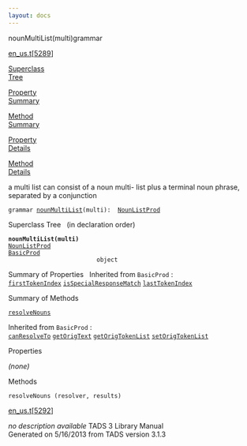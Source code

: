 ```yaml
---
layout: docs
---
```

<span class="title">nounMultiList(multi)</span><span class="type">grammar</span>

[en_us.t](../file/en_us.t.html)\[[5289](../source/en_us.t.html#5289)\]

[Superclass  
Tree](#_SuperClassTree_)

[Property  
Summary](#_PropSummary_)

[Method  
Summary](#_MethodSummary_)

[Property  
Details](#_Properties_)

[Method  
Details](#_Methods_)



a multi list can consist of a noun multi- list plus a terminal noun
phrase, separated by a conjunction

`grammar `<span class="gramalt">[`nounMultiList`](../object/nounMultiList.html)`(multi)`</span>` :   `[`NounListProd`](../object/NounListProd.html)



<span id="_SuperClassTree_"></span>



<span class="hdln">Superclass Tree</span>   (in declaration order)



**`nounMultiList(multi)`**  
[`NounListProd`](../object/NounListProd.html)  
[`BasicProd`](../object/BasicProd.html)  
`                         object`  
<span id="_PropSummary_"></span>



<span class="hdln">Summary of Properties</span>  
Inherited from `BasicProd` :  
[`firstTokenIndex`](../object/BasicProd.html#firstTokenIndex) [`isSpecialResponseMatch`](../object/BasicProd.html#isSpecialResponseMatch) [`lastTokenIndex`](../object/BasicProd.html#lastTokenIndex)

<span id="_MethodSummary_"></span>



<span class="hdln">Summary of Methods</span>  



[`resolveNouns`](#resolveNouns)



Inherited from `BasicProd` :  
[`canResolveTo`](../object/BasicProd.html#canResolveTo) [`getOrigText`](../object/BasicProd.html#getOrigText) [`getOrigTokenList`](../object/BasicProd.html#getOrigTokenList) [`setOrigTokenList`](../object/BasicProd.html#setOrigTokenList)

<span id="_Properties_"></span>



<span class="hdln">Properties</span>  



*(none)* <span id="_Methods_"></span>



<span class="hdln">Methods</span>  



<span id="resolveNouns"></span>

`resolveNouns (resolver, results)`

[en_us.t](../file/en_us.t.html)\[[5292](../source/en_us.t.html#5292)\]



*no description available*
TADS 3 Library Manual  
Generated on 5/16/2013 from TADS version 3.1.3


